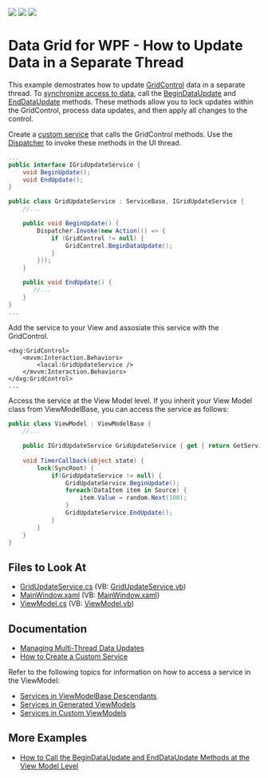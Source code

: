 <!-- default badges list -->
![](https://img.shields.io/endpoint?url=https://codecentral.devexpress.com/api/v1/VersionRange/128650029/21.1.5%2B)
[![](https://img.shields.io/badge/Open_in_DevExpress_Support_Center-FF7200?style=flat-square&logo=DevExpress&logoColor=white)](https://supportcenter.devexpress.com/ticket/details/E3322)
[![](https://img.shields.io/badge/📖_How_to_use_DevExpress_Examples-e9f6fc?style=flat-square)](https://docs.devexpress.com/GeneralInformation/403183)
<!-- default badges end -->

# Data Grid for WPF - How to Update Data in a Separate Thread

This example demostrates how to update [GridControl](https://docs.devexpress.com/WPF/DevExpress.Xpf.Grid.GridControl) data in a separate thread. To
[synchronize access to data](https://docs.devexpress.com/WPF/11765/controls-and-libraries/data-grid/performance-improvement/manage-multi-thread-data-updates#lock-gridcontrol-updates-to-synchronize-access-to-data), call the [BeginDataUpdate](https://docs.devexpress.com/WPF/DevExpress.Xpf.Grid.DataControlBase.BeginDataUpdate) and [EndDataUpdate](https://docs.devexpress.com/WPF/DevExpress.Xpf.Grid.DataControlBase.EndDataUpdate) methods. These methods allow you to lock updates within the GridControl, process data updates, and then apply all changes to the control.

Create a [custom service](https://docs.devexpress.com/WPF/16920/mvvm-framework/services/how-to-create-a-custom-service) that calls the GridControl methods. Use the [Dispatcher](https://docs.microsoft.com/en-us/dotnet/api/system.windows.threading.dispatcher) to invoke these methods in the UI thread.

```cs
...
public interface IGridUpdateService {
    void BeginUpdate();
    void EndUpdate();
}

public class GridUpdateService : ServiceBase, IGridUpdateService {
    //...

    public void BeginUpdate() {
        Dispatcher.Invoke(new Action(() => {
            if (GridControl != null) {
                GridControl.BeginDataUpdate();
            }
        }));
    }

    public void EndUpdate() {
       //...
    }
}
...
```

Add the service to your View and assosiate this service with the GridControl. 
```xaml
<dxg:GridControl>
    <mvvm:Interaction.Behaviors>
        <local:GridUpdateService />
    </mvvm:Interaction.Behaviors>
</dxg:GridControl>
...
```

Access the service at the View Model level. If you inherit your View Model class from ViewModelBase, you can access the service as follows:

```cs
public class ViewModel : ViewModelBase {
    //...
    
    public IGridUpdateService GridUpdateService { get { return GetService<IGridUpdateService>(); } }
    
    void TimerCallback(object state) {
        lock(SyncRoot) {
            if(GridUpdateService != null) {
                GridUpdateService.BeginUpdate();
                foreach(DataItem item in Source) {
                    item.Value = random.Next(100);
                }
                GridUpdateService.EndUpdate();
            }
        }
    }
}
```

## Files to Look At

* [GridUpdateService.cs](./CS/GridUpdateService.cs) (VB: [GridUpdateService.vb](./VB/GridUpdateService.vb))
* [MainWindow.xaml](./CS/MainWindow.xaml) (VB: [MainWindow.xaml](./VB/MainWindow.xaml))
* [ViewModel.cs](./CS/ViewModel.cs) (VB: [ViewModel.vb](./VB/ViewModel.vb))

## Documentation

- [Managing Multi-Thread Data Updates](https://docs.devexpress.com/WPF/11765/controls-and-libraries/data-grid/binding-to-data/managing-multi-thread-data-updates)
- [How to Create a Custom Service](https://docs.devexpress.com/WPF/16920/mvvm-framework/services/how-to-create-a-custom-service)

Refer to the following topics for information on how to access a service in the ViewModel:
- [Services in ViewModelBase Descendants](https://docs.devexpress.com/WPF/17446/mvvm-framework/services/services-in-viewmodelbase-descendants)
- [Services in Generated ViewModels](https://docs.devexpress.com/WPF/17447/mvvm-framework/services/services-in-generated-view-model)
- [Services in Custom ViewModels](https://docs.devexpress.com/WPF/17450/mvvm-framework/services/services-in-custom-viewmodels)

## More Examples
- [How to Call the BeginDataUpdate and EndDataUpdate Methods at the View Model Level](https://github.com/DevExpress-Examples/how-to-call-data-grid-BeginDataUpdate-and-EndDataUpdate-at-the-view-model-level)
